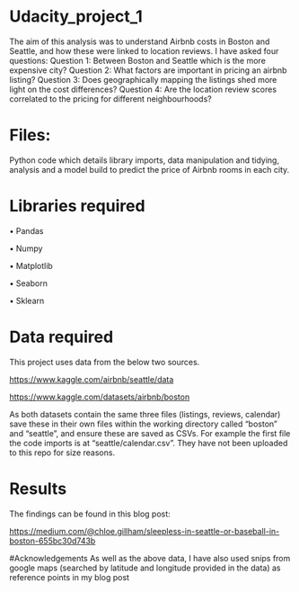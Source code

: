 # Udacity_project_1

The aim of this analysis was to understand Airbnb costs in Boston and Seattle, and how these were linked to location reviews. I have asked four questions:
Question 1: Between Boston and Seattle which is the more expensive city?
Question 2: What factors are important in pricing an airbnb listing?
Question 3: Does geographically mapping the listings shed more light on the cost differences?
Question 4: Are the location review scores correlated to the pricing for different neighbourhoods?

# Files:
Python code which details library imports, data manipulation and tidying, analysis and a model build to predict the price of Airbnb rooms in each city. 

# Libraries required 
•	Pandas

• Numpy

•	Matplotlib

•	Seaborn

•	Sklearn


# Data required
This project uses data from the below two sources.

https://www.kaggle.com/airbnb/seattle/data

https://www.kaggle.com/datasets/airbnb/boston

As both datasets contain the same three files (listings, reviews, calendar) save these in their own files within the working directory called “boston” and “seattle”, and ensure these are saved as CSVs. For example the first file the code imports is at “seattle/calendar.csv”. They have not been uploaded to this repo  for size reasons. 

# Results
The findings can be found in this blog post: 

https://medium.com/@chloe.gillham/sleepless-in-seattle-or-baseball-in-boston-655bc30d743b

#Acknowledgements
As well as the above data, I have also used snips from google maps (searched by latitude and longitude provided in the data) as reference points in my blog post
